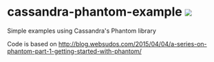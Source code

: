 # cassandra-phantom-example <img src="https://travis-ci.org/zouzias/cassandra-phantom-example.svg?branch=master"/>

Simple examples using Cassandra's Phantom library 

Code is based on http://blog.websudos.com/2015/04/04/a-series-on-phantom-part-1-getting-started-with-phantom/
